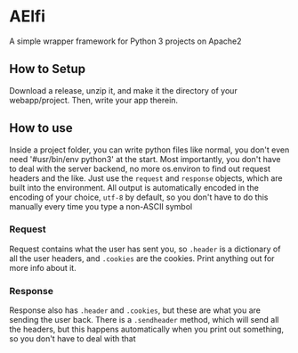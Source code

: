 # AElfi
A simple wrapper framework for Python 3 projects on Apache2

## How to Setup
Download a release, unzip it, and make it the directory of your webapp/project. Then, write your app therein.

## How to use
Inside a project folder, you can write python files like normal, you don't even need '#usr/bin/env python3' at the start. Most importantly, you don't 
have to deal with the server backend, no more os.environ to find out request headers and the like. Just use the `request` and `response` objects, 
which are built into the environment. All output is automatically encoded in the encoding of your choice, `utf-8` by default, so you don't have to do 
this manually every time you type a non-ASCII symbol

### Request
Request contains what the user has sent you, so `.header` is a dictionary of all the user headers, and `.cookies` are the cookies. Print anything out for more info about it. 

### Response
Response also has `.header` and `.cookies`, but these are what you are sending the user back. There is a `.sendheader` method, which will send all the headers, but this happens automatically when you print out something, so you don't have to deal with that

